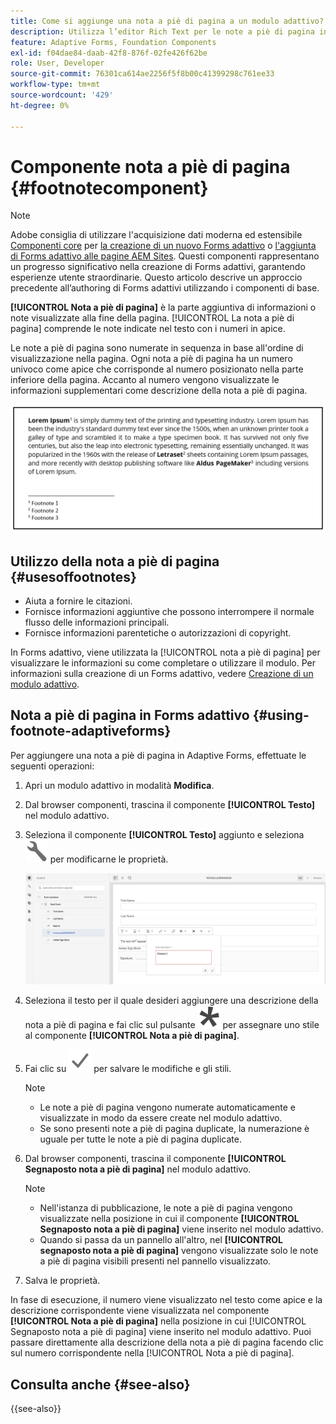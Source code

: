 ```yaml
---
title: Come si aggiunge una nota a piè di pagina a un modulo adattivo?
description: Utilizza l’editor Rich Text per le note a piè di pagina in un modulo adattivo.
feature: Adaptive Forms, Foundation Components
exl-id: f04dae84-daab-42f8-876f-02fe426f62be
role: User, Developer
source-git-commit: 76301ca614ae2256f5f8b00c41399298c761ee33
workflow-type: tm+mt
source-wordcount: '429'
ht-degree: 0%

---
```


# Componente nota a piè di pagina {#footnotecomponent}

>[!NOTE]
>
> Adobe consiglia di utilizzare l&#39;acquisizione dati moderna ed estensibile [Componenti core](https://experienceleague.adobe.com/docs/experience-manager-core-components/using/adaptive-forms/introduction.html?lang=it) per [la creazione di un nuovo Forms adattivo](/help/forms/creating-adaptive-form-core-components.md) o [l&#39;aggiunta di Forms adattivo alle pagine AEM Sites](/help/forms/create-or-add-an-adaptive-form-to-aem-sites-page.md). Questi componenti rappresentano un progresso significativo nella creazione di Forms adattivi, garantendo esperienze utente straordinarie. Questo articolo descrive un approccio precedente all’authoring di Forms adattivi utilizzando i componenti di base.

**[!UICONTROL Nota a piè di pagina]** è la parte aggiuntiva di informazioni o note visualizzate alla fine della pagina. [!UICONTROL La nota a piè di pagina] comprende le note indicate nel testo con i numeri in apice.

Le note a piè di pagina sono numerate in sequenza in base all&#39;ordine di visualizzazione nella pagina. Ogni nota a piè di pagina ha un numero univoco come apice che corrisponde al numero posizionato nella parte inferiore della pagina. Accanto al numero vengono visualizzate le informazioni supplementari come descrizione della nota a piè di pagina.

![Descrizione nota](/help/forms/assets/footnote_description.png)


## Utilizzo della nota a piè di pagina {#usesoffootnotes}

* Aiuta a fornire le citazioni.
* Fornisce informazioni aggiuntive che possono interrompere il normale flusso delle informazioni principali.
* Fornisce informazioni parentetiche o autorizzazioni di copyright.

In Forms adattivo, viene utilizzata la [!UICONTROL nota a piè di pagina] per visualizzare le informazioni su come completare o utilizzare il modulo. Per informazioni sulla creazione di un Forms adattivo, vedere [Creazione di un modulo adattivo](https://experienceleague.adobe.com/docs/experience-manager-cloud-service/content/forms/create-an-adaptive-form/create-an-adaptive-form-on-forms-cs/creating-adaptive-form.html).

## Nota a piè di pagina in Forms adattivo {#using-footnote-adaptiveforms}

Per aggiungere una nota a piè di pagina in Adaptive Forms, effettuate le seguenti operazioni:
1. Apri un modulo adattivo in modalità **Modifica**.
1. Dal browser componenti, trascina il componente **[!UICONTROL Testo]** nel modulo adattivo.
1. Seleziona il componente **[!UICONTROL Testo]** aggiunto e seleziona ![cmppr](assets/configure-icon.svg) per modificarne le proprietà.

   ![Nota a piè di pagina in Forms adattivo](/help/forms/assets/footnote_rte.png)

1. Seleziona il testo per il quale desideri aggiungere una descrizione della nota a piè di pagina e fai clic sul pulsante ![stella](/help/forms/assets/asterisk.svg) per assegnare uno stile al componente **[!UICONTROL Nota a piè di pagina]**.

1. Fai clic su ![check](/help/forms/assets/save_icon.svg) per salvare le modifiche e gli stili.

   >[!NOTE]
   >
   >* Le note a piè di pagina vengono numerate automaticamente e visualizzate in modo da essere create nel modulo adattivo.
   >* Se sono presenti note a piè di pagina duplicate, la numerazione è uguale per tutte le note a piè di pagina duplicate.

1. Dal browser componenti, trascina il componente **[!UICONTROL Segnaposto nota a piè di pagina]** nel modulo adattivo.

   >[!NOTE]
   >
   >* Nell&#39;istanza di pubblicazione, le note a piè di pagina vengono visualizzate nella posizione in cui il componente **[!UICONTROL Segnaposto nota a piè di pagina]** viene inserito nel modulo adattivo.
   >* Quando si passa da un pannello all&#39;altro, nel **[!UICONTROL segnaposto nota a piè di pagina]** vengono visualizzate solo le note a piè di pagina visibili presenti nel pannello visualizzato.

1. Salva le proprietà.

In fase di esecuzione, il numero viene visualizzato nel testo come apice e la descrizione corrispondente viene visualizzata nel componente **[!UICONTROL Nota a piè di pagina]** nella posizione in cui [!UICONTROL Segnaposto nota a piè di pagina] viene inserito nel modulo adattivo. Puoi passare direttamente alla descrizione della nota a piè di pagina facendo clic sul numero corrispondente nella [!UICONTROL Nota a piè di pagina].


## Consulta anche {#see-also}

{{see-also}}